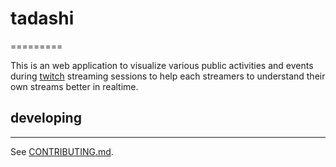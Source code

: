 # tadashi
=========

This is an web application to visualize various public activities and events during [twitch](http://twitch.com/) streaming sessions to help each streamers to understand their own streams better in realtime.


## developing 
-------------

See [CONTRIBUTING.md](CONTRIBUTING.md).
